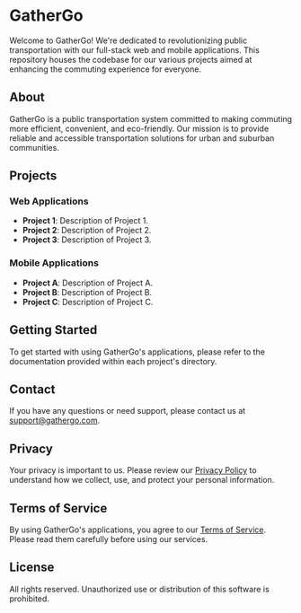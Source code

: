 # GatherGo

Welcome to GatherGo! We're dedicated to revolutionizing public transportation with our full-stack web and mobile applications. This repository houses the codebase for our various projects aimed at enhancing the commuting experience for everyone.

## About

GatherGo is a public transportation system committed to making commuting more efficient, convenient, and eco-friendly. Our mission is to provide reliable and accessible transportation solutions for urban and suburban communities.

## Projects

### Web Applications

- **Project 1**: Description of Project 1.
- **Project 2**: Description of Project 2.
- **Project 3**: Description of Project 3.

### Mobile Applications

- **Project A**: Description of Project A.
- **Project B**: Description of Project B.
- **Project C**: Description of Project C.

## Getting Started

To get started with using GatherGo's applications, please refer to the documentation provided within each project's directory.

## Contact

If you have any questions or need support, please contact us at [support@gathergo.com](mailto:support@gathergo.com).

## Privacy

Your privacy is important to us. Please review our [Privacy Policy](PRIVACY.md) to understand how we collect, use, and protect your personal information.

## Terms of Service

By using GatherGo's applications, you agree to our [Terms of Service](TERMS.md). Please read them carefully before using our services.

## License

All rights reserved. Unauthorized use or distribution of this software is prohibited.
